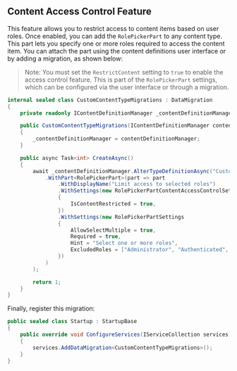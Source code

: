 ## Content Access Control Feature

This feature allows you to restrict access to content items based on user roles. Once enabled, you can add the `RolePickerPart` to any content type. This part lets you specify one or more roles required to access the content item. You can attach the part using the content definitions user interface or by adding a migration, as shown below:

> Note: You must set the `RestrictContent` setting to `true` to enable the access control feature. This is part of the `RolePickerPart` settings, which can be configured via the user interface or through a migration.

```csharp
internal sealed class CustomContentTypeMigrations : DataMigration
{
    private readonly IContentDefinitionManager _contentDefinitionManager;

    public CustomContentTypeMigrations(IContentDefinitionManager contentDefinitionManager)
    {
        _contentDefinitionManager = contentDefinitionManager;
    }

    public async Task<int> CreateAsync()
    {
        await _contentDefinitionManager.AlterTypeDefinitionAsync("CustomContentType", type => type
            .WithPart<RolePickerPart>(part => part
                .WithDisplayName("Limit access to selected roles")
                .WithSettings(new RolePickerPartContentAccessControlSettings
                {
                    IsContentRestricted = true,
                })
                .WithSettings(new RolePickerPartSettings
                {
                    AllowSelectMultiple = true,
                    Required = true,
                    Hint = "Select one or more roles",
                    ExcludedRoles = ["Administrator", "Authenticated", "Anonymous"],
                })
            )
        );

        return 1;
    }
}
```

Finally, register this migration:

```csharp
public sealed class Startup : StartupBase
{
    public override void ConfigureServices(IServiceCollection services)
    {
        services.AddDataMigration<CustomContentTypeMigrations>();
    }
}
```